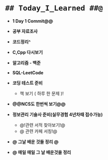 # `## Today_I_Learned ##@`

- **1 Day 1 Commit@@**
- **공부 자료조사**
- **코드정리^**
- **C,Cpp 다시보기**
- **알고리즘 - 백준**
- **SQL-LeetCode**
- **코딩 테스트 준비**
  - 책 보기 ( 하루 한 문제 )!
- **@@NCS도 한번씩 보기@@**
- **정보관리 기술사 준비(실무경험 4년차때 접수가능)**
  - @!관련 서적 찾아보기!@
  - @ 관련 카페 서칭!@
- **@ 그날 배운 것들 정리 @**

- **@ 매일 매일 그 날 배운것을 정리**
